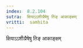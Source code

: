 ```yaml
---
index:  8.2.104
sutra:  क्षियाऽऽशीःप्रैषेषु तिङ् आकाङ्क्षम्
vritti:  samhita 
---
```


क्षियाऽऽशीःप्रैषेषु तिङ् आकाङ्क्षम्

